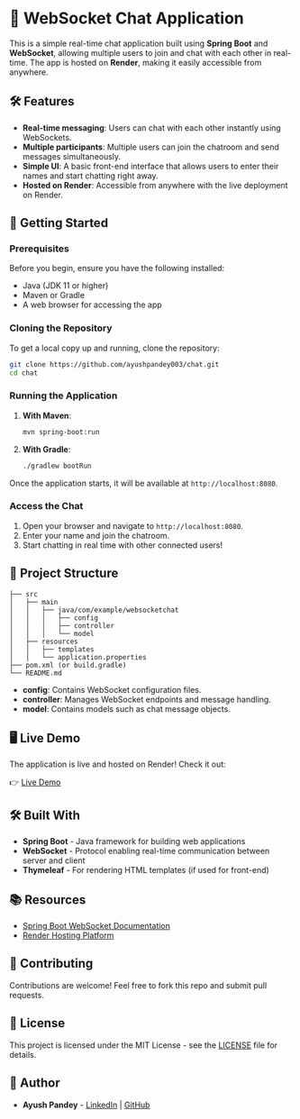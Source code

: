 
# 📡 WebSocket Chat Application

This is a simple real-time chat application built using **Spring Boot** and **WebSocket**, allowing multiple users to join and chat with each other in real-time. The app is hosted on **Render**, making it easily accessible from anywhere.

## 🛠️ Features
- **Real-time messaging**: Users can chat with each other instantly using WebSockets.
- **Multiple participants**: Multiple users can join the chatroom and send messages simultaneously.
- **Simple UI**: A basic front-end interface that allows users to enter their names and start chatting right away.
- **Hosted on Render**: Accessible from anywhere with the live deployment on Render.

## 🚀 Getting Started

### Prerequisites
Before you begin, ensure you have the following installed:
- Java (JDK 11 or higher)
- Maven or Gradle
- A web browser for accessing the app

### Cloning the Repository
To get a local copy up and running, clone the repository:

```bash
git clone https://github.com/ayushpandey003/chat.git
cd chat
```

### Running the Application

1. **With Maven**:
   ```bash
   mvn spring-boot:run
   ```

2. **With Gradle**:
   ```bash
   ./gradlew bootRun
   ```

Once the application starts, it will be available at `http://localhost:8080`.

### Access the Chat
1. Open your browser and navigate to `http://localhost:8080`.
2. Enter your name and join the chatroom.
3. Start chatting in real time with other connected users!

## 📂 Project Structure

```plaintext
├── src
│   ├── main
│   │   ├── java/com/example/websocketchat
│   │   │   ├── config
│   │   │   ├── controller
│   │   │   └── model
│   ├── resources
│   │   ├── templates
│   │   └── application.properties
├── pom.xml (or build.gradle)
└── README.md
```

- **config**: Contains WebSocket configuration files.
- **controller**: Manages WebSocket endpoints and message handling.
- **model**: Contains models such as chat message objects.

## 🖥️ Live Demo

The application is live and hosted on Render! Check it out:

👉 [Live Demo](https://chat-wan8.onrender.com)

## 🛠️ Built With
- **Spring Boot** - Java framework for building web applications
- **WebSocket** - Protocol enabling real-time communication between server and client
- **Thymeleaf** - For rendering HTML templates (if used for front-end)

## 📚 Resources

- [Spring Boot WebSocket Documentation](https://docs.spring.io/spring-framework/docs/current/reference/html/web.html#websocket)
- [Render Hosting Platform](https://render.com)

## 🤝 Contributing

Contributions are welcome! Feel free to fork this repo and submit pull requests.

## 📄 License

This project is licensed under the MIT License - see the [LICENSE](LICENSE) file for details.

## 👤 Author

- **Ayush Pandey** - [LinkedIn](https://www.linkedin.com/in/ayushpandey003) | [GitHub](https://github.com/ayushpandey003)
